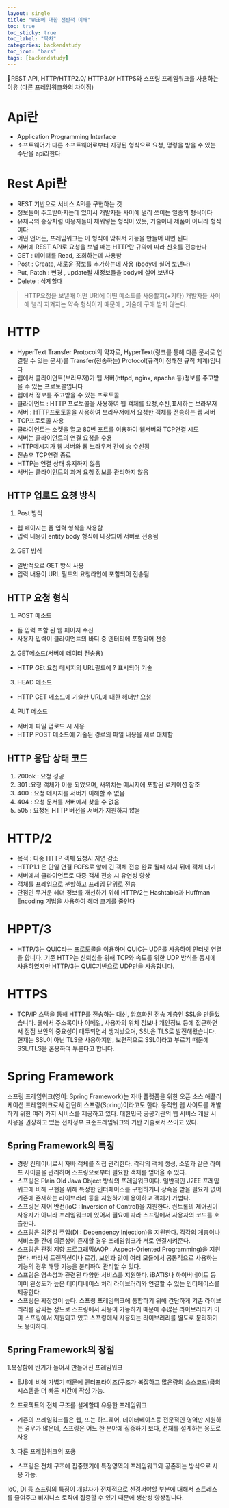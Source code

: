 ```yaml
---
layout: single
title: "WEB에 대한 전반적 이해"
toc: true
toc_sticky: true
toc_label: "목차"
categories: backendstudy
toc_icon: "bars"
tags: [backendstudy]
---
```


📘REST API, HTTP/HTTP2.0/ HTTP3.0/ HTTPS와 스프링 프레임워크를 사용하는 이유 (다른 프레임워크와의 차이점)

# Api란
- Application Programming Interface
- 소프트웨어가 다른 소프트웨어로부터 지정된 형식으로 요청, 명령을 받을 수 있는 수단을 api라한다
  
# Rest Api란
- REST 기반으로 서비스 API를 구현하는 것
- 정보들이 주고받아지는데 있어서 개발자들 사이에 널리 쓰이는 일종의 형식이다
- 유체국의 송장처럼 이용자들이 채워넣는 형식이 있듯, 기술이나 제품이 아니라 형식이다
- 어떤 언어든, 프레임워크든 이 형식에 맞춰서 기능을 만들어 내면 된다 
- 서버에 REST API로 요청을 보낼 때는 HTTP란 규약에 따라 신호를 전송한다
- GET : 데이터를 Read, 조회하는데 사용함
- Post : Create, 새로운 정보를 추가하는데 사용 (body에 실어 보낸다)
- Put, Patch : 변경 , update될 새정보들을 body에 실어 보낸다 
- Delete : 삭제할때
> HTTP요청을 보낼때 어떤 URI에 어떤 메소드를 사용할지(+기타) 개발자들 사이에 널리 지켜지는 약속
> 형식이기 때문에 , 기술에 구애 받지 않는다.

# HTTP
- HyperText Transfer Protocol의 약자로, HyperText(링크를 통해 다른 문서로 연결될 수 있는 문서)를 Transfer(전송하는) Protocol(규격이 정해진 규칙 체계)입니다
- 웹에서 클라이언트(브라우저)가 웹 서버(httpd, nginx, apache 등)정보를 주고받을 수 있는 프로토콜입니다
- 웹에서 정보를 주고받을 수 있는 프로토콜
- 클라이언트 : HTTP 프로토콜을 사용하여 웹 객체를 요청,수신,표시하는 브라우저
- 서버 : HTTP프로토콜을 사용하여 브라우저에서 요청한 객체를 전송하는 웹 서버
- TCP프로토콜 사용
- 클라이언트는 소켓을 열고 80번 포트를 이용하여 웹서버와 TCP연결 시도
- 서버는 클라이언트의 연결 요청을 수용
- HTTP메시지가 웹 서버와 웹 브라우저 간에 송 수신됨
- 전송후 TCP연결 종료
- HTTP는 연결 상태 유지하지 않음
- 서버는 클라이언트의 과거 요청 정보를 관리하지 않음

## HTTP 업로드 요청 방식
1. Post 방식 
- 웹 페이지는 폼 입력 형식을 사용함
- 입력 내용이 entity body 형식에 내장되어 서버로 전송됨
2. GET 방식
- 일반적으로 GET 방식 사용
- 입력 내용이 URL 필드의 요청라인에 포함되어 전송됨

## HTTP 요청 형식
1. POST 메소드
- 폼 입력 포함 된 웹 페이지 수신
- 사용자 입력이 클라이언트의 바디 중 엔터티에 포함되어 전송
2. GET메소드(서버에 데이터 전송용)
- HTTP GEt 요청 메시지의 URL필드에 ? 표시되어 기술
3. HEAD 메소드
- HTTP GET 메소드에 기술한 URL에 대한 헤더만 요청
4. PUT 메소드
- 서버에 파일 업로드 시 사용
- HTTP POST 메소드에 기술된 경로의 파일 내용을 새로 대체함

## HTTP 응답 상태 코드
1. 200ok : 요청 성공
2. 301 :요청 객체가 이동 되었으며, 새위치는 메시지에 포함된 로케이션 참조
3. 400 : 요청 메시지를 서버가 이해할 수 없음
4. 404 : 요청 문서를 서버에서 찾을 수 없음
5. 505 : 요청된 HTTP 버전을 서버가 지원하지 않음


# HTTP/2
- 목적 : 다중 HTTP 객체 요청시 지연 감소
- HTTP1.1 은 단일 연결 FCFS로 앞에 긴 객체 전송 완료 될때 까지 뒤에 객체 대기
- 서버에서 클라이언트로 다중 객체 전송 시 유연성 향상
- 객체를 프레임으로 분할하고 프레임 단위로 전송
- 단점인 무거운 헤더 정보를 개선하기 위해 HTTP/2는 Hashtable과 Huffman Encoding 기법을 사용하여 헤더 크기를 줄인다

# HPPT/3
- HTTP/3는 QUIC라는 프로토콜을 이용하며 QUIC는 UDP를 사용하여 인터넷 연결을 합니다. 기존 HTTP는 신뢰성을 위해 TCP와 속도를 위한 UDP 방식을 동시에 사용하였지만 HTTP/3는 QUIC기반으로 UDP만을 사용합니다.



# HTTPS
- TCP/IP 스택을 통해 HTTP를 전송하는 대신, 암호화된 전송 계층인 SSL을 만들었습니다. 웹에서 주소록이나 이메일, 사용자의 위치 정보나 개인정보 등에 접근하면서 점점 보안의 중요성이 대두되면서 생겨났으며, SSL은 TLS로 발전해왔습니다. 현재는 SSL이 아닌 TLS을 사용하지만, 보편적으로 SSL이라고 부르기 때문에 SSL/TLS을 혼용하여 부른다고 합니다.


# Spring Framework

스프링 프레임워크(영어: Spring Framework)는 자바 플랫폼을 위한 오픈 소스 애플리케이션 프레임워크로서 간단히 스프링(Spring)이라고도 한다. 동적인 웹 사이트를 개발하기 위한 여러 가지 서비스를 제공하고 있다. 대한민국 공공기관의 웹 서비스 개발 시 사용을 권장하고 있는 전자정부 표준프레임워크의 기반 기술로서 쓰이고 있다.


## Spring Framework의 특징

- 경량 컨테이너로서 자바 객체를 직접 관리한다. 각각의 객체 생성, 소멸과 같은 라이프 사이클을 관리하며 스프링으로부터 필요한 객체를 얻어올 수 있다.
- 스프링은 Plain Old Java Object 방식의 프레임워크이다. 일반적인 J2EE 프레임워크에 비해 구현을 위해 특정한 인터페이스를 구현하거나 상속을 받을 필요가 없어 기존에 존재하는 라이브러리 등을 지원하기에 용이하고 객체가 가볍다.
- 스프링은 제어 반전(IoC : Inversion of Control)을 지원한다. 컨트롤의 제어권이 사용자가 아니라 프레임워크에 있어서 필요에 따라 스프링에서 사용자의 코드를 호출한다.
- 스프링은 의존성 주입(DI : Dependency Injection)을 지원한다. 각각의 계층이나 서비스들 간에 의존성이 존재할 경우 프레임워크가 서로 연결시켜준다.
- 스프링은 관점 지향 프로그래밍(AOP : Aspect-Oriented Programming)을 지원한다. 따라서 트랜잭션이나 로깅, 보안과 같이 여러 모듈에서 공통적으로 사용하는 기능의 경우 해당 기능을 분리하여 관리할 수 있다.
- 스프링은 영속성과 관련된 다양한 서비스를 지원한다. iBATIS나 하이버네이트 등 이미 완성도가 높은 데이터베이스 처리 라이브러리와 연결할 수 있는 인터페이스를 제공한다.
- 스프링은 확장성이 높다. 스프링 프레임워크에 통합하기 위해 간단하게 기존 라이브러리를 감싸는 정도로 스프링에서 사용이 가능하기 때문에 수많은 라이브러리가 이미 스프링에서 지원되고 있고 스프링에서 사용되는 라이브러리를 별도로 분리하기도 용이하다.


## Spring Framework의 장점

1.복잡함에 반기가 들어서 만들어진 프레임워크

 - EJB에 비해 가볍기 때문에 엔터프라이즈(구조가 복잡하고 많은량의 소스코드)급의 시스템을 더 빠른 시간에 작성 가능.

2. 프로젝트의 전체 구조를 설계할때 유용한 프레임워크

- 기존의 프레임워크들은 웹, 또는 하드웨어, 데이터베이스등 전문적인 영역만 지원하는 경우가 많은데, 스프링은 어느 한 분야에 집중하기 보다, 전체를 설계하는 용도로 사용

3. 다른 프레임워크의 포용

- 스프링은 전체 구조에 집중했기에 특정영역의 프레임워크와 공존하는 방식으로 사용 가능.

IoC, DI 등 스프링의 특징이 개발자가 전체적으로 신경써야할 부분에 대해서 스트레스를 줄여주고 비지니스 로직에 집중할 수 있기 때문에 생산성 향상됩니다.
